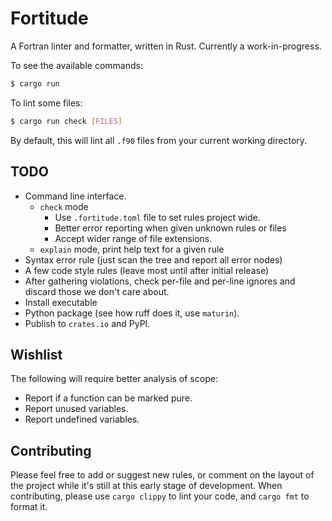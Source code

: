 # Fortitude

A Fortran linter and formatter, written in Rust. Currently a work-in-progress.

To see the available commands:

```bash
$ cargo run
```

To lint some files:

```bash
$ cargo run check [FILES]
```

By default, this will lint all `.f90` files from your current working directory.

## TODO

- Command line interface.
    - `check` mode
      - Use `.fortitude.toml` file to set rules project wide.
      - Better error reporting when given unknown rules or files
      - Accept wider range of file extensions.
  - `explain` mode, print help text for a given rule
- Syntax error rule (just scan the tree and report all error nodes)
- A few code style rules (leave most until after initial release)
- After gathering violations, check per-file and per-line ignores and discard those we
  don't care about.
- Install executable
- Python package (see how ruff does it, use `maturin`).
- Publish to `crates.io` and PyPI.

## Wishlist

The following will require better analysis of scope:

- Report if a function can be marked pure.
- Report unused variables.
- Report undefined variables.

## Contributing

Please feel free to add or suggest new rules, or comment on the layout of the project
while it's still at this early stage of development. When contributing, please use
`cargo clippy` to lint your code, and `cargo fmt` to format it.
